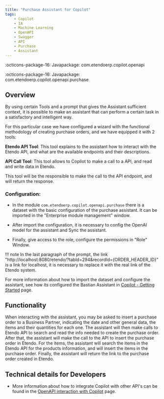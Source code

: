 ```yaml
---
title: "Purchase Assistant for Copilot"
tags:
    - Copilot
    - IA
    - Machine Learning
    - OpenAPI
    - Swagger
    - API
    - Purchase
    - Assistant
---
```

:octicons-package-16: Javapackage: com.etendoerp.copilot.openapi

:octicons-package-16: Javapackage: com.etendoerp.copilot.openapi.purchase


## Overview
By using certain Tools and a prompt that gives the Assistant sufficient context, it is possible to make an assistant that can perform a certain task in a satisfactory and intelligent way.

For this particular case we have configured a wizard with the functional methodology of creating purchase orders, and we have equipped it with 2 tools:

**Etendo API Tool**: This tool explains to the assistant how to interact with the Etendo API, and what are the available endpoints and their descriptions.

**API Call Tool**: This tool allows to Copilot to make a call to a API, and read and write data in Etendo.

This tool will be the responsible to make the call to the API endpoint, and will return the response.


### Configuration:
 - In the module ```com.etendoerp.copilot.openapi.purchase``` there is a dataset with the basic configuration of the purchase assistant. It can be imported in the "Enterprise module management" window. 
 
 - After import the configuration, it is necessary to config the OpenAI model for the assistant and Sync the assistant.
 
 - Finally, give access to the role, configure the permissions in "Role" Window.

!!! note
    In the last paragraph of the prompt, the link "http://localhost:8080/etendo/?tabId=294&recordId={ORDER_HEADER_ID}" is a link for localhost, it is necessary to replace it with the real link of the Etendo system.

 For more information about how to import the dataset and configure the assistant, see how its 
 configured the Bastian Assistant in [Copilot - Getting Started](../getting-started.md) page.

## Functionality

When interacting with the assistant, you may be asked to insert a purchase order to a Business Partner, indicating the date and other general data, the items and their quantities for each one. The assistant will then make calls to Etendo API to search and read the info needed to create the purchase order. After that, the assistant will make the call to the API to insert the purchase order in Etendo.
For the items, the assistant will search the items in the Etendo API for the products information, and will insert the items in the purchase order.
Finally, the assistant will return the link to the purchase order created in Etendo.

## Technical details for Developers
- More information about how to integrate Copilot with other API's can be found in the [OpenAPI interaction with Copilot](../../../developer-guide/etendo-copilot/available-tools/openapi-tool.md) page.

   

